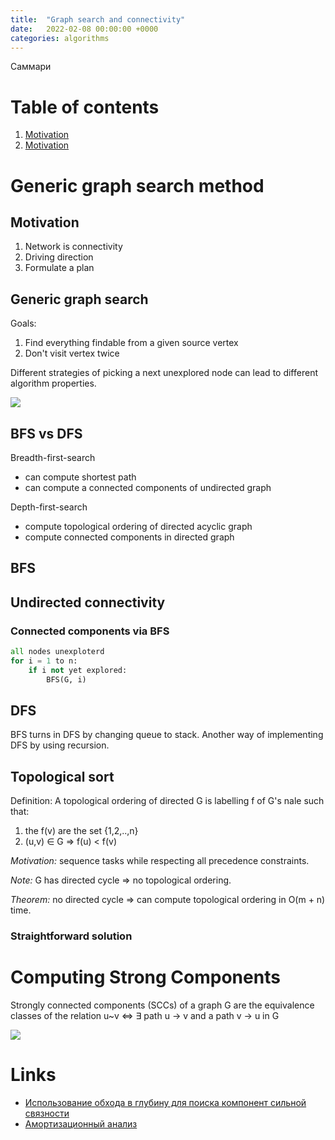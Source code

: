 ```yaml
---
title:  "Graph search and connectivity"
date:   2022-02-08 00:00:00 +0000
categories: algorithms
---
```


Саммари

# Table of contents
1. [Motivation](#Motivation)
1. [Motivation](#Motivation)


# Generic graph search method

## Motivation

1. Network is connectivity
2. Driving direction
3. Formulate a plan 

## Generic graph search

Goals:
1. Find everything findable from a given source vertex
2. Don't visit vertex twice

Different strategies of picking a next unexplored node can lead to different algorithm properties.

![](../assets/images/algorithms/tim-roughgarden/stanford/course2/w1/graph-search.webp)

## BFS vs DFS

Breadth-first-search
- can compute shortest path
- can compute a connected components of undirected graph

Depth-first-search
- compute topological ordering of directed acyclic graph
- compute connected components in directed graph

## BFS

## Undirected connectivity

### Connected components via BFS

```python
all nodes unexploterd
for i = 1 to n:
    if i not yet explored:
        BFS(G, i)

```

## DFS

BFS turns in DFS by changing queue to stack. Another way of implementing DFS by using recursion.

## Topological sort

Definition: 
A topological ordering of directed G is labelling f of G's nale such that:
1. the f(v) are the set {1,2,..,n}
2. (u,v) ∈ G => f(u) < f(v)

_Motivation:_ sequence tasks while respecting all precedence constraints.

_Note:_ G has directed cycle => no topological ordering.

_Theorem:_ no directed cycle => can compute topological ordering in O(m + n) time.

### Straightforward solution



# Computing Strong Components

Strongly connected components (SCCs) of a graph G are the equivalence classes of the relation
u~v <=> ∃ path u -> v and a path v -> u in G 

![](../assets/images/algorithms/tim-roughgarden/stanford/course2/w1/strongly-connected-components.webp) 

# Links
* [Использование обхода в глубину для поиска компонент сильной связности](https://neerc.ifmo.ru/wiki/index.php?title=%D0%98%D1%81%D0%BF%D0%BE%D0%BB%D1%8C%D0%B7%D0%BE%D0%B2%D0%B0%D0%BD%D0%B8%D0%B5_%D0%BE%D0%B1%D1%85%D0%BE%D0%B4%D0%B0_%D0%B2_%D0%B3%D0%BB%D1%83%D0%B1%D0%B8%D0%BD%D1%83_%D0%B4%D0%BB%D1%8F_%D0%BF%D0%BE%D0%B8%D1%81%D0%BA%D0%B0_%D0%BA%D0%BE%D0%BC%D0%BF%D0%BE%D0%BD%D0%B5%D0%BD%D1%82_%D1%81%D0%B8%D0%BB%D1%8C%D0%BD%D0%BE%D0%B9_%D1%81%D0%B2%D1%8F%D0%B7%D0%BD%D0%BE%D1%81%D1%82%D0%B8)
* [Амортизационный анализ](https://neerc.ifmo.ru/wiki/index.php?title=%D0%90%D0%BC%D0%BE%D1%80%D1%82%D0%B8%D0%B7%D0%B0%D1%86%D0%B8%D0%BE%D0%BD%D0%BD%D1%8B%D0%B9_%D0%B0%D0%BD%D0%B0%D0%BB%D0%B8%D0%B7)

